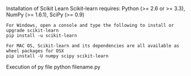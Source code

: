 Installation of Scikit Learn
	Scikit-learn requires:
    Python (>= 2.6 or >= 3.3),
    NumPy (>= 1.6.1),
    SciPy (>= 0.9)

	For Windows, open a console and type the following to install or upgrade scikit-learn
	pip install -u scikit-learn
	
	For MAC OS, Scikit-learn and its dependencies are all available as wheel packages for OSX
	pip install -U numpy scipy scikit-learn
	
Execution of py file 
	python filename.py

	